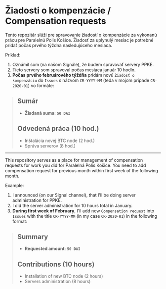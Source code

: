 # Žiadosti o kompenzácie / Compensation requests

Tento repozitár slúži pre spravovanie žiadostí o kompenzácie za vykonanú prácu pre Paralelnú Polis Košice. Žiadosť za uplynulý mesiac je potrebné pridať počas prvého týždna nasledujúceho mesiaca.

Príklad:

1. Oznámil som (na našom Signále), že budem spravovať servery PPKE.
2. Tieto servery som spravoval počas mesiaca január 10 hodín.
3. **Počas prvého februárového týždňa** pridám novú `Žiadosť o kompenzáciu` do `Issues` s názvom `CR-YYYY-MM` (teda v mojom prípade `CR-2020-01`) vo formáte:

> ## Sumár
> * **Žiadaná suma**: **`50 DAI`**
> 
> ## Odvedená práca (10 hod.)
> - Inštalácia novej BTC node (2 hod.)
> - Správa serverov (8 hod.)

---

This repository serves as a place for management of compensation requests for work you did for Paralelná Polis Košice. You need to add compensation request for previous month within first week of the following month.

Example:

1. I announced (on our Signal channel), that I'll be doing server administration for PPKE.
2. I did the server administration for 10 hours total in January.
3. **During first week of February**, I'll add new `Compensation request` into `Issues` with the title `CR-YYYY-MM` (in my case `CR-2020-01`) in the following format:

> ## Summary
> * **Requested amount**: **`50 DAI`**
> 
> ## Contributions (10 hours)
> - Installation of new BTC node (2 hours)
> - Servers administration (8 hours)
